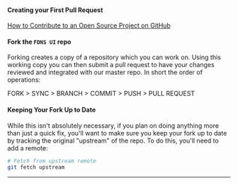 #### Creating your First Pull Request
 [How to Contribute to an Open Source Project on GitHub](https://egghead.io/series/how-to-contribute-to-an-open-source-project-on-github) 
 
#### Fork the `FDNS UI` repo
Forking creates a copy of a repository which you can work on. Using this working copy you can then submit a pull request to have your changes reviewed and integrated with our master repo. In short the order of operations:

FORK > SYNC > BRANCH > COMMIT > PUSH > PULL REQUEST

#### Keeping Your Fork Up to Date
While this isn't absolutely necessary, if you plan on doing anything more than just a quick fix, you'll want to make sure you keep your fork up to date by tracking the original "upstream" of the repo. To do this, you'll need to add a remote:

```bash
# Fetch from upstream remote
git fetch upstream
```
_________________
